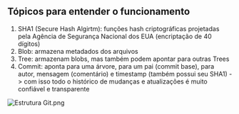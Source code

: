 ## Tópicos para entender o funcionamento

1. SHA1 (Secure Hash Algirtm): funções hash criptográficas projetadas pela Agência de Segurança Nacional dos EUA (encriptação de 40 dígitos)
2. Blob: armazena metadados dos arquivos
3. Tree: armazenam blobs, mas também podem apontar para outras Trees
4. Commit: aponta para uma árvore, para um pai (commit base), para autor, mensagem (comentário) e timestamp (também possui seu SHA1) -> com isso todo o histórico de mudanças e atualizações é muito confiável e transparente

![Estrutura Git.png](https://github.com/joaopedroimamura/dio-desafio-primeiro-repositorio/blob/main/Introdução%20ao%20Git%20e%20ao%20GitHub/Estrutura%20Git.png)
